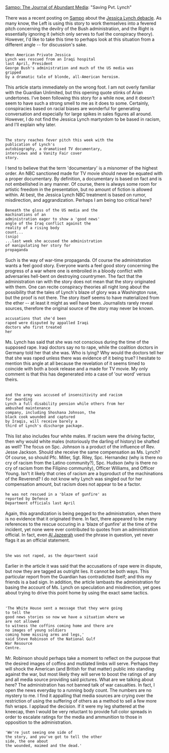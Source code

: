<a href="http://www.charm.net/~pete/pete.cgi">Sampo: The Journal of Abundant Media</a>: "Saving Pvt. Lynch"
<br />
<br />There was a recent posting on <a href="http://www.charm.net/~pete">Sampo</a> about the <a href="http://www.guardian.co.uk/Iraq/Story/0,2763,1081207,00.html">Jessica Lynch debacle</a>. As many know, the Left is using this story to work themselves into a fevered pitch concerning the devilry of the Bush administration, and the Right is essentially ignoring it (which only serves to fuel the conspiracy theory).  However, I'd like to take this time to perhaps look at this situation from a different angle -- for discussion's sake.
<br />
<br /><code>When American Private Jessica Lynch was rescued from an Iraqi hospital 
<br />last April, President George Bush's administration and much of the US media was 
<br />gripped by a dramatic tale of blonde, all-American heroism.</code>
<br />
<br />This article starts immediately on the wrong foot.  I am not overly familiar with the Guardian Unlimited, but this opening quote stinks of Arian undertones.  I've been following this story for a while now, and it doesn't seem to have such a strong smell to me as it does to some.  Certainly, conspiracies based on racial biases are wonderful for generating conversation and especially for large spikes in sales figures all around.  However, I do not find the Jessica Lynch martyrdom to be based in racism, and I'll explain why later.  
<br />
<br /><code>The story reaches fever pitch this week with the publication of Lynch's 
<br />autobiography, a dramatised TV documentary, interviews and a Vanity Fair cover 
<br />story.</code>
<br />
<br />I tend to believe that the term 'documentary' is a misnomer of the highest order.  An NBC sanctioned made for TV movie should never be equated with a proper documentary.  By definition, a documentary is based on fact and is not embellished in any manner.  Of course, there is always some room for artistic freedom in the presentation, but no amount of fiction is allowed within.  At best, the Jessica Lynch NBC treatment is based on rumor, misdirection, and aggrandization.  Perhaps I am being too critical here?
<br />
<br /><code>Beneath the gloss of the US media and the machinations of an 
<br />administration eager to show a 'good news' angle of the Iraq conflict against the 
<br />reality of a rising body count...
<br />(snip)
<br />...last week she accused the administration of manipulating her story for 
<br />propaganda</code>
<br />
<br />Such is the way of war-time propaganda.  Of course the administration wants a feel good story.  Everyone wants a feel good story concerning the progress of a war where one is embroiled in a bloody conflict with adversaries hell-bent on destroying countrymen.  The fact that the administration ran with the story does not mean that the story originated with them.  One can recite conspiracy theories all night long about the possibility that the tales of Lynch's blaze of glory was a Washington ruse, but the proof is not there.  The story itself seems to have materialized from the ether -- at least it might as well have been.  Journalists rarely reveal sources, therefore the original source of the story may never be known.
<br />
<br /><code>accusations that she'd been raped were disputed by appalled Iraqi 
<br />doctors who first treated her</code>
<br />
<br />Ms. Lynch has said that she was not conscious during the time of the supposed rape.  Iraqi doctors say no to rape, while the coalition doctors in Germany told her that she was.  Who is lying?  Why would the doctors tell her that she was raped unless there was evidence of it being true?  I hesitate to mention this angle at all because the revelation of it seems timed to coincide with both a book release and a made for TV movie.  My only comment is that this has degenerated into a case of 'our word' versus theirs.  
<br />
<br /><code>and the army was accused of insensitivity and racism for awarding 
<br />Lynch a full disability pension while others from her ambushed maintenance 
<br />company, including Shoshana Johnson, the black cook wounded and captured 
<br />by Iraqis, will receive barely a third of Lynch's discharge package.</code>
<br />
<br />This list also includes four white males.  If racism were the driving factor, then why would white males (notoriously the darling of history) be shafted as well?  The focus on Spc. Johnson is a product of the influence of Rev. Jesse Jackson.  Should she receive the same compensation as Ms. Lynch?  Of course, so should Pfc. Miller, Sgt. Riley, Spc. Hernandez (why is there no cry of racism from the Latino community?), Spc. Hudson (why is there no cry of racism from the Filipino community), Officer Williams, and Officer Young.  Isn't it likely that cries of racism are a byproduct of the machinations of the Reverend?  I do not know why Lynch was singled out for her compensation amount, but racism does not appear to be a factor.
<br />
<br /><code>he was not rescued in a 'blaze of gunfire' as reported by Defence 
<br />Department officials last April</code>
<br />
<br />Again, this agrandization is being pegged to the administration, when there is no evidence that it originated there.  In fact, there appeared to be many references to the rescue occuring in a 'blaze of gunfire' at the time of the incident, yet none were ever contributed to quotes from an administration official.  In fact, even <a href="http://www.aljazeerah.info/News%20archives/2003%20News%20archives/April%202003%20News/4%20news/Lynch%20Rescue%20Followed%20Hospital%20Tip-Off%20aljazeerah.info.htm">Al Jazeerah</a> used the phrase in question, yet never flags it as an official statement.  
<br />
<br /><code>She was not raped, as the department said</code>
<br />
<br />Earlier in the article it was said that the accusations of rape were in dispute, but now they are tagged as outright lies.  It cannot be both ways.  This particular report from the Guardian has contradicted itself; and this my friends is a bad sign.  In addition, the article lambasts the administration for basing the account of Ms. Lynch on speculation and misdirection, yet goes about trying to drive this point home by using the exact same tactics.  
<br />
<br /><code>'The White House sent a message that they were going to tell the 
<br />good news stories so now we have a situation where we are not allowed 
<br />to witness the coffins coming home and there are no images of young soldiers 
<br />coming home missing arms and legs,' said Steve Robinson of the National Gulf 
<br />War Resource Centre.</code>
<br />
<br />Mr. Robinson should perhaps take a moment to reflect on the purpose that the desired images of coffins and mutilated limbs will serve.  Perhaps they will shock the American (and British for that matter) public into standing against the war, but most likely they will serve to boost the ratings of any and all media source providing said pictures.  What are we talking about here?  The administration has not banned talk of war casualties.  In fact, I open the news everyday to a running body count.  The numbers are no mystery to me.  I find it appalling that media sources are crying over the restriction of using the suffering of others as a method to sell a few more fish wraps.  I applaud the decision.  If it were my leg shattered at the kneecap, then I would be very reluctant to provide full color spreads in order to escalate ratings for the media and ammunition to those in opposition to the administration. 
<br />
<br /><code>'We're just seeing one side of the story, and you've got to tell the other 
<br />side, the one about the wounded, maimed and the dead.'</code>
<br />
